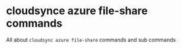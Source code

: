 # cloudsynce azure file-share commands
All about ```cloudsync azure file-share``` commands and sub commands